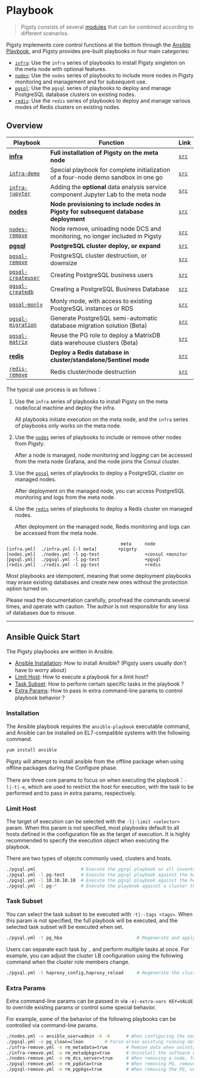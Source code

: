 # Playbook

> Pigsty consists of several [modules](#Module) that can be combined according to different scenarios.


Pigsty implements core control functions at the bottom through the [Ansible Playbook](#ansible-quick-start), and Pigsty provides pre-built playbooks in four main categories:

* [`infra`](/en/docs/infra/playbook): Use the `infra` series of playbooks to install Pigsty singleton on the meta node with optional features.
* [`nodes`](/en/docs/nodes/playbook): Use the `nodes` series of playbooks to include more nodes in Pigsty monitoring and management and for subsequent use.
* [`pgsql`](/en/docs/pgsql/playbook): Use the `pgsql` series of playbooks to deploy and manage PostgreSQL database clusters on existing nodes.
* [`redis`](/en/docs/redis/playbook): Use the `redis` series of playbooks to deploy and manage various modes of Redis clusters on existing nodes.

## Overview

| Playbook                                                       | Function                                                                             | Link                                                                      |
|----------------------------------------------------------------|--------------------------------------------------------------------------------------|---------------------------------------------------------------------------|
| [**infra**](/en/docs/infra/playbook#infra)                     | **Full installation of Pigsty on the meta node**                                     | [`src`](https://github.com/vonng/pigsty/blob/master/infra.yml)            |
| [`infra-demo`](/en/docs/infra/playbook#infra-demo)             | Special playbook for complete initialization of a four-node demo sandbox in one go   | [`src`](https://github.com/vonng/pigsty/blob/master/infra-demo.yml)       |
| [`infra-jupyter`](/en/docs/infra/playbook#infra-jupyter)       | Adding the **optional** data analysis service component Jupyter Lab to the meta node | [`src`](https://github.com/vonng/pigsty/blob/master/infra-jupyter.yml)    |
| [**nodes**](/en/docs/nodes/playbook#nodes)                     | **Node provisioning to include nodes in Pigsty for subsequent database deployment**  | [`src`](https://github.com/vonng/pigsty/blob/master/nodes.yml)            |
| [`nodes-remove`](/en/docs/nodes/playbook#nodes-remove)         | Node remove, unloading node DCS and monitoring, no longer included in Pigsty         | [`src`](https://github.com/vonng/pigsty/blob/master/nodes-remove.yml)     |
| [**pgsql**](/en/docs/pgsql/playbook#pgsql)                     | **PostgreSQL cluster deploy, or expand**                                             | [`src`](https://github.com/vonng/pigsty/blob/master/pgsql.yml)            |
| [`pgsql-remove`](/en/docs/pgsql/playbook#pgsql-remove)         | PostgreSQL cluster destruction, or downsize                                          | [`src`](https://github.com/vonng/pigsty/blob/master/pgsql-remove.yml)     |
| [`pgsql-createuser`](/en/docs/pgsql/playbook#pgsql-createuser) | Creating PostgreSQL business users                                                   | [`src`](https://github.com/vonng/pigsty/blob/master/pgsql-createuser.yml) |
| [`pgsql-createdb`](/en/docs/pgsql/playbook#pgsql-createdb)     | Creating a PostgreSQL Business Database                                              | [`src`](https://github.com/vonng/pigsty/blob/master/pgsql-createdb.yml)   |
| [`pgsql-monly`](/en/docs/pgsql/playbook#pgsql-monly)           | Monly mode, with access to existing PostgreSQL instances or RDS                      | [`src`](https://github.com/vonng/pigsty/blob/master/pgsql-monly.yml)      |
| [`pgsql-migration`](/en/docs/pgsql/playbook#pgsql-migration)   | Generate PostgreSQL semi-automatic database migration solution (Beta)                | [`src`](https://github.com/vonng/pigsty/blob/master/pgsql-migration.yml)  |
| [`pgsql-matrix`](/en/docs/pgsql/playbook#pgsql-matrix)         | Reuse the PG role to deploy a MatrixDB data warehouse clusters (Beta)                | [`src`](https://github.com/vonng/pigsty/blob/master/pigsty-matrixdb.yml)  |
| [**redis**](/en/docs/redis/playbook#redis)                     | **Deploy a Redis database in cluster/standalone/Sentinel mode**                      | [`src`](https://github.com/vonng/pigsty/blob/master/redis.yml)            |
| [`redis-remove`](/en/docs/redis/playbook#redis-remove)         | Redis cluster/node destruction                                                       | [`src`](https://github.com/vonng/pigsty/blob/master/redis-remove.yml)     |

The typical use process is as follows：

1. Use the `infra` series of playbooks to install Pigsty on the meta node/local machine and deploy the infra.

   All playbooks initiate execution on the meta node, and the `infra` series of playbooks only works on the meta node.

2. Use the [`nodes`](/en/docs/nodes/playbook) series of playbooks to include or remove other nodes from Pigsty.

   After a node is managed, node monitoring and logging can be accessed from the meta node Grafana, and the node joins the Consul cluster.

3. Use the [`pgsql`](/en/docs/pgsql/playbook) series of playbooks to deploy a PostgreSQL cluster on managed nodes.

   After deployment on the managed node, you can access PostgreSQL monitoring and logs from the meta node.

4. Use the [`redis`](/en/docs/redis/playbook) series of playbooks to deploy a Redis cluster on managed nodes.

   After deployment on the managed node, Redis monitoring and logs can be accessed from the meta node.

```
                                           meta     node
[infra.yml]  ./infra.yml [-l meta]        +pigsty 
[nodes.yml]  ./nodes.yml -l pg-test                 +consul +monitor
[pgsql.yml]  ./pgsql.yml -l pg-test                 +pgsql
[redis.yml]  ./redis.yml -l pg-test                 +redis
```



Most playbooks are idempotent, meaning that some deployment playbooks may erase existing databases and create new ones without the protection option turned on.

Please read the documentation carefully, proofread the commands several times, and operate with caution. The author is not responsible for any loss of databases due to misuse.

------------------



## Ansible Quick Start

The Pigsty playbooks are written in Ansible.

* [Ansible Installation](#Installation): How to install Ansible? (Pigsty users usually don't have to worry about）
* [Limit Host](#limit-host): How to execute a playbook for a limit host?
* [Task Subset](#task-subset): How to perform certain specific tasks in the playbook？
* [Extra Params](#extra-params): How to pass in extra command-line params to control playbook behavior？

### Installation

The Ansible playbook requires the `ansible-playbook` executable command, and Ansible can be installed on EL7-compatible systems with the following command.

```bash
yum install ansible
```

Pigsty will attempt to install ansible from the offline package when using offline packages during the Configure phase.

There are three core params to focus on when executing the playbook：`-l|-t|-e`, which are used to restrict the host for execution, with the task to be performed and to pass in extra params, respectively.

### Limit Host

The target of execution can be selected with the `-l|-limit <selector>` param. When this param is not specified, most playbooks default to all hosts defined in the configuration file as the target of execution.
It is highly recommended to specify the execution object when executing the playbook.

There are two types of objects commonly used, clusters and hosts.

```bash
./pgsql.yml                 # Execute the pgsql playbook on all inventory hosts(this is dangerous!)
./pgsql.yml -l pg-test      # Execute the pgsql playbook against the hosts in the pg-test cluster
./pgsql.yml -l 10.10.10.10  # Execute the pgsql playbook against the host at 10.10.10.10
./pgsql.yml -l pg-*         # Execute the playbook against a cluster that matches the pg-* pattern (glob)
```


### Task Subset

You can select the task subset to be executed with `-t|--tags <tags>`. When this param is not specified, the full playbook will be executed, and the selected task subset will be executed when set.

```bash
./pgsql.yml -t pg_hba                            # Regenerate and apply cluster HBA rules
```

Users can separate each task by `,` and perform multiple tasks at once. For example, you can adjust the cluster LB configuration using the following command when the cluster role members change.

```bash
./pgsql.yml -t haproxy_config,haproxy_reload     # Regenerate the cluster LB configuration and apply
```

### Extra Params

Extra command-line params can be passed in via `-e|-extra-vars KEY=VALUE` to override existing params or control some special behavior.

For example, some of the behavior of the following playbooks can be controlled via command-line params.

```bash
./nodes.yml -e ansible_user=admin -k -K      # When configuring the node, use another admin user, and enter ssh with the sudo password
./pgsql.yml -e pg_clean=clean        # Force erase existing running database instances when installing PG (dangerous)
./infra-remove.yml -e rm_metadata=true       # Remove data when uninstalling Pigsty
./infra-remove.yml -e rm_metadpkgs=true      # Uninstall the software when uninstalling Pigsty
./nodes-remove.yml -e rm_dcs_server=true     # When removing a node, force removal even if there is a DCS server on it
./pgsql-remove.yml -e rm_pgdata=true         # When removing PG, remove data together
./pgsql-remove.yml -e rm_pgpkgs=true         # When removing the PG, uninstall the software as well
```

